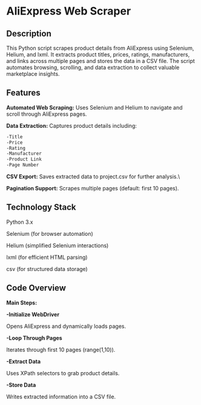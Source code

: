 # AliExpress Web Scraper
## Description
This Python script scrapes product details from AliExpress using Selenium, Helium, and lxml. It extracts product titles, prices, ratings, manufacturers, and links across multiple pages and stores the data in a CSV file. The script automates browsing, scrolling, and data extraction to collect valuable marketplace insights.

## Features
**Automated Web Scraping:** Uses Selenium and Helium to navigate and scroll through AliExpress pages.

**Data Extraction:** Captures product details including:
```bash
-Title
-Price
-Rating
-Manufacturer
-Product Link
-Page Number
```
**CSV Export:** Saves extracted data to project.csv for further analysis.\

**Pagination Support:** Scrapes multiple pages (default: first 10 pages).

## Technology Stack

Python 3.x

Selenium (for browser automation)

Helium (simplified Selenium interactions)

lxml (for efficient HTML parsing)

csv (for structured data storage)
## Code Overview
**Main Steps:**

**-Initialize WebDriver**

  Opens AliExpress and dynamically loads pages.

**-Loop Through Pages**

  Iterates through first 10 pages (range(1,10)).

**-Extract Data**

  Uses XPath selectors to grab product details.
  
**-Store Data**

Writes extracted information into a CSV file.
